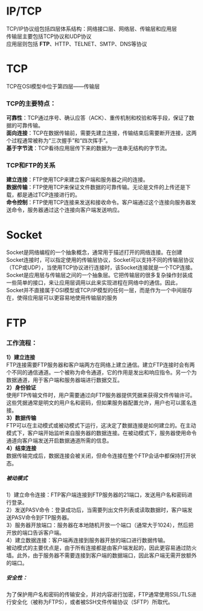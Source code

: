 # IP/TCP
TCP/IP协议组包括四层体系结构：网络接口层、网络层、传输层和应用层  
传输层主要包括TCP协议和UDP协议  
应用层则包括 **FTP**、HTTP、TELNET、SMTP、DNS等协议  

# TCP
TCP在OSI模型中位于第四层——传输层  
### TCP的主要特点：
**可靠性**：TCP通过序号、确认应答（ACK）、重传机制和校验和等手段，保证了数据的可靠传输。  
**面向连接**：TCP在数据传输前，需要先建立连接，传输结束后需要断开连接，这两个过程通常被称为“三次握手”和“四次挥手”。  
**基于字节流**：TCP看待应用层传下来的数据为一连串无结构的字节流。  
### TCP和FTP的关系
**建立连接**：FTP使用TCP来建立客户端和服务器之间的连接。  
**数据传输**：FTP使用TCP来保证文件数据的可靠传输。无论是文件的上传还是下载，都是通过TCP连接进行的。  
**命令控制**：FTP使用TCP连接来发送和接收命令。客户端通过这个连接向服务器发送命令，服务器通过这个连接向客户端发送响应。  


# Socket
Socket是网络编程的一个抽象概念，通常用于描述打开的网络连接。在创建Socket连接时，可以指定使用的传输层协议，Socket可以支持不同的传输层协议（TCP或UDP），当使用TCP协议进行连接时，该Socket连接就是一个TCP连接。  
Socket是应用层与传输层之间的一个抽象层。它把传输层的很多复杂操作封装成一些简单的接口，来让应用层调用以此来实现进程在网络中的通信。因此，Socket并不直接属于OSI模型或TCP/IP模型的任何一层，而是作为一个中间层存在，使得应用层可以更容易地使用传输层的服务  


# FTP
### 工作流程：
**1）建立连接**  
FTP连接需要FTP服务器和客户端两方在网络上建立通信。建立FTP连接时会有两个不同的通信通道。一个被称为命令通道，它的作用是发出和响应指令。另一个为数据通道，用于客户端和服务器端进行数据交互。  
**2）身份验证**  
使用FTP传输文件时，用户需要通过向FTP服务器提供凭据来获得文件传输许可。这些凭据通常是明文的用户名和密码，但如果服务器配置允许，用户也可以匿名连接。  
**3）数据传输**  
FTP可以在主动模式或被动模式下运行，这决定了数据连接是如何建立的。在主动模式下，客户端开始监听来自服务器的数据连接。在被动模式下，服务器使用命令通道向客户端发送开启数据通道所需的信息。  
**4）结束连接**  
数据传输完成后，数据连接会被关闭，但命令连接在整个FTP会话中都保持打开状态。  


##### 被动模式
1）建立命令连接：FTP客户端连接到FTP服务器的21端口，发送用户名和密码进行登录。  
2）发送PASV命令：登录成功后，当需要列出文件列表或读取数据时，客户端发送PASV命令到FTP服务器。  
3）服务器开放端口：服务器在本地随机开放一个端口（通常大于1024），然后把开放的端口告诉客户端。  
4）建立数据连接：客户端再连接到服务器开放的端口进行数据传输。  
被动模式的主要优点是，由于所有连接都是由客户端发起的，因此更容易通过防火墙。此外，由于服务器不需要连接到客户端的数据端口，因此客户端无需开放额外的端口。  

##### 安全性：
为了保护用户名和密码的传输安全，并对内容进行加密，FTP通常使用SSL/TLS进行安全化（被称为FTPS），或者被SSH文件传输协议（SFTP）所取代。
